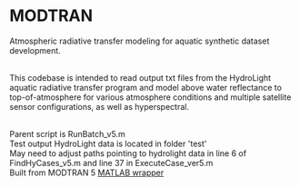 # MODTRAN
Atmospheric radiative transfer modeling for aquatic synthetic dataset development. 

<br>This codebase is intended to read output txt files from the HydroLight aquatic radiative transfer program and model above water reflectance to top-of-atmosphere for various atmosphere conditions and multiple satellite sensor configurations, as well as hyperspectral. 

<br>Parent script is RunBatch_v5.m
<br>Test output HydroLight data is located in folder 'test'
<br>May need to adjust paths pointing to hydrolight data in line 6 of FindHyCases_v5.m and line 37 in ExecuteCase_ver5.m
<br> Built from MODTRAN 5 [MATLAB wrapper](https://www.mathworks.com/matlabcentral/fileexchange/31961-derekjgriffith-matlab-modtran-5)
